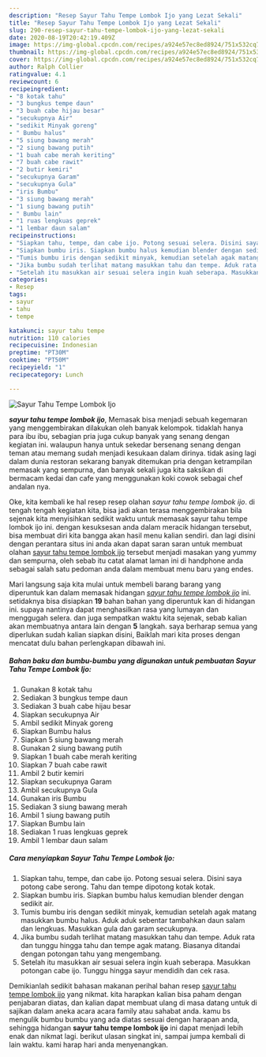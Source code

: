 ```yaml
---
description: "Resep Sayur Tahu Tempe Lombok Ijo yang Lezat Sekali"
title: "Resep Sayur Tahu Tempe Lombok Ijo yang Lezat Sekali"
slug: 290-resep-sayur-tahu-tempe-lombok-ijo-yang-lezat-sekali
date: 2020-08-19T20:42:19.409Z
image: https://img-global.cpcdn.com/recipes/a924e57ec8ed8924/751x532cq70/sayur-tahu-tempe-lombok-ijo-foto-resep-utama.jpg
thumbnail: https://img-global.cpcdn.com/recipes/a924e57ec8ed8924/751x532cq70/sayur-tahu-tempe-lombok-ijo-foto-resep-utama.jpg
cover: https://img-global.cpcdn.com/recipes/a924e57ec8ed8924/751x532cq70/sayur-tahu-tempe-lombok-ijo-foto-resep-utama.jpg
author: Ralph Collier
ratingvalue: 4.1
reviewcount: 6
recipeingredient:
- "8 kotak tahu"
- "3 bungkus tempe daun"
- "3 buah cabe hijau besar"
- "secukupnya Air"
- "sedikit Minyak goreng"
- " Bumbu halus"
- "5 siung bawang merah"
- "2 siung bawang putih"
- "1 buah cabe merah keriting"
- "7 buah cabe rawit"
- "2 butir kemiri"
- "secukupnya Garam"
- "secukupnya Gula"
- "iris Bumbu"
- "3 siung bawang merah"
- "1 siung bawang putih"
- " Bumbu lain"
- "1 ruas lengkuas geprek"
- "1 lembar daun salam"
recipeinstructions:
- "Siapkan tahu, tempe, dan cabe ijo. Potong sesuai selera. Disini saya potong cabe serong. Tahu dan tempe dipotong kotak kotak."
- "Siapkan bumbu iris. Siapkan bumbu halus kemudian blender dengan sedikit air."
- "Tumis bumbu iris dengan sedikit minyak, kemudian setelah agak matang masukkan bumbu halus. Aduk aduk sebentar tambahkan daun salam dan lengkuas. Masukkan gula dan garam secukupnya."
- "Jika bumbu sudah terlihat matang masukkan tahu dan tempe. Aduk rata dan tunggu hingga tahu dan tempe agak matang. Biasanya ditandai dengan potongan tahu yang mengembang."
- "Setelah itu masukkan air sesuai selera ingin kuah seberapa. Masukkan potongan cabe ijo. Tunggu hingga sayur mendidih dan cek rasa."
categories:
- Resep
tags:
- sayur
- tahu
- tempe

katakunci: sayur tahu tempe 
nutrition: 110 calories
recipecuisine: Indonesian
preptime: "PT30M"
cooktime: "PT50M"
recipeyield: "1"
recipecategory: Lunch

---
```



![Sayur Tahu Tempe Lombok Ijo](https://img-global.cpcdn.com/recipes/a924e57ec8ed8924/751x532cq70/sayur-tahu-tempe-lombok-ijo-foto-resep-utama.jpg)

<b><i>sayur tahu tempe lombok ijo</i></b>, Memasak bisa menjadi sebuah kegemaran yang menggembirakan dilakukan oleh banyak kelompok. tidaklah hanya para ibu ibu, sebagian pria juga cukup banyak yang senang dengan kegiatan ini. walaupun hanya untuk sekedar bersenang senang dengan teman atau memang sudah menjadi kesukaan dalam dirinya. tidak asing lagi dalam dunia restoran sekarang banyak ditemukan pria dengan ketrampilan memasak yang sempurna, dan banyak sekali juga kita saksikan di bermacam kedai dan cafe yang menggunakan koki cowok sebagai chef andalan nya.

Oke, kita kembali ke hal resep resep olahan <i>sayur tahu tempe lombok ijo</i>. di tengah tengah kegiatan kita, bisa jadi akan terasa menggembirakan bila sejenak kita menyisihkan sedikit waktu untuk memasak sayur tahu tempe lombok ijo ini. dengan kesuksesan anda dalam meracik hidangan tersebut, bisa membuat diri kita bangga akan hasil menu kalian sendiri. dan lagi disini dengan perantara situs ini anda akan dapat saran saran untuk membuat olahan <u>sayur tahu tempe lombok ijo</u> tersebut menjadi masakan yang yummy dan sempurna, oleh sebab itu catat alamat laman ini di handphone anda sebagai salah satu pedoman anda dalam membuat menu baru yang endes.




Mari langsung saja kita mulai untuk membeli barang barang yang diperuntuk kan dalam memasak hidangan <u><i>sayur tahu tempe lombok ijo</i></u> ini. setidaknya bisa disiapkan <b>19</b> bahan bahan yang diperuntuk kan di hidangan ini. supaya nantinya dapat menghasilkan rasa yang lumayan dan menggugah selera. dan juga sempatkan waktu kita sejenak, sebab kalian akan membuatnya antara lain dengan <b>5</b> langkah. saya berharap semua yang diperlukan sudah kalian siapkan disini, Baiklah mari kita proses dengan mencatat dulu bahan perlengkapan dibawah ini.

<!--inarticleads1-->

##### Bahan baku dan bumbu-bumbu yang digunakan untuk pembuatan Sayur Tahu Tempe Lombok Ijo:

1. Gunakan 8 kotak tahu
1. Sediakan 3 bungkus tempe daun
1. Sediakan 3 buah cabe hijau besar
1. Siapkan secukupnya Air
1. Ambil sedikit Minyak goreng
1. Siapkan  Bumbu halus
1. Siapkan 5 siung bawang merah
1. Gunakan 2 siung bawang putih
1. Siapkan 1 buah cabe merah keriting
1. Siapkan 7 buah cabe rawit
1. Ambil 2 butir kemiri
1. Siapkan secukupnya Garam
1. Ambil secukupnya Gula
1. Gunakan iris Bumbu
1. Sediakan 3 siung bawang merah
1. Ambil 1 siung bawang putih
1. Siapkan  Bumbu lain
1. Sediakan 1 ruas lengkuas geprek
1. Ambil 1 lembar daun salam




<!--inarticleads2-->

##### Cara menyiapkan Sayur Tahu Tempe Lombok Ijo:

1. Siapkan tahu, tempe, dan cabe ijo. Potong sesuai selera. Disini saya potong cabe serong. Tahu dan tempe dipotong kotak kotak.
1. Siapkan bumbu iris. Siapkan bumbu halus kemudian blender dengan sedikit air.
1. Tumis bumbu iris dengan sedikit minyak, kemudian setelah agak matang masukkan bumbu halus. Aduk aduk sebentar tambahkan daun salam dan lengkuas. Masukkan gula dan garam secukupnya.
1. Jika bumbu sudah terlihat matang masukkan tahu dan tempe. Aduk rata dan tunggu hingga tahu dan tempe agak matang. Biasanya ditandai dengan potongan tahu yang mengembang.
1. Setelah itu masukkan air sesuai selera ingin kuah seberapa. Masukkan potongan cabe ijo. Tunggu hingga sayur mendidih dan cek rasa.




Demikianlah sedikit bahasan makanan perihal bahan resep <u>sayur tahu tempe lombok ijo</u> yang nikmat. kita harapkan kalian bisa paham dengan penjabaran diatas, dan kalian dapat membuat ulang di masa datang untuk di sajikan dalam aneka acara acara family atau sahabat anda. kamu bs mengulik bumbu bumbu yang ada diatas sesuai dengan harapan anda, sehingga hidangan <b>sayur tahu tempe lombok ijo</b> ini dapat menjadi lebih enak dan nikmat lagi. berikut ulasan singkat ini, sampai jumpa kembali di lain waktu. kami harap hari anda menyenangkan.
